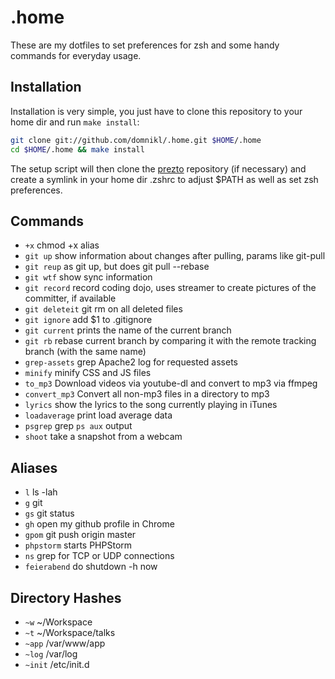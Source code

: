 # .home

These are my dotfiles to set preferences for zsh and some handy commands for everyday usage.

## Installation

Installation is very simple, you just have to clone this repository to your home dir and run `make install`:

```bash
git clone git://github.com/domnikl/.home.git $HOME/.home
cd $HOME/.home && make install
```

The setup script will then clone the [prezto](https://github.com/sorin-ionescu/prezto) repository (if necessary) and create a symlink in your home dir .zshrc to adjust $PATH as well as set zsh preferences.

## Commands

* `+x` 				chmod +x alias
* `git up` 			show information about changes after pulling, params like git-pull
* `git reup` 		as git up, but does git pull --rebase
* `git wtf` 		show sync information
* `git record` 		record coding dojo, uses streamer to create pictures of the committer, if available
* `git deleteit` 	git rm on all deleted files
* `git ignore` 		add $1 to .gitignore
* `git current` 	prints the name of the current branch
* `git rb` 	        rebase current branch by comparing it with the remote tracking branch (with the same name)
* `grep-assets` 	grep Apache2 log for requested assets
* `minify` 			minify CSS and JS files
* `to_mp3` 			Download videos via youtube-dl and convert to mp3 via ffmpeg
* `convert_mp3` 	Convert all non-mp3 files in a directory to mp3
* `lyrics` 			show the lyrics to the song currently playing in iTunes
* `loadaverage` 	print load average data
* `psgrep` 			grep `ps aux` output
* `shoot` 			take a snapshot from a webcam

## Aliases

* `l` 			ls -lah
* `g` 			git
* `gs` 			git status
* `gh` 			open my github profile in Chrome
* `gpom` 		git push origin master
* `phpstorm` 		starts PHPStorm
* `ns` 			grep for TCP or UDP connections
* `feierabend` 		do shutdown -h now

## Directory Hashes

* `~w` 		~/Workspace
* `~t` 		~/Workspace/talks
* `~app` 	/var/www/app
* `~log` 	/var/log
* `~init` 	/etc/init.d

